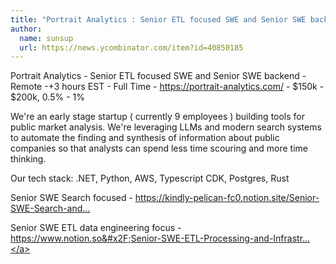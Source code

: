 ```yaml
---
title: "Portrait Analytics : Senior ETL focused SWE and Senior SWE backend"
author:
  name: sunsup
  url: https://news.ycombinator.com/item?id=40850185
---
```

Portrait Analytics - Senior ETL focused SWE and Senior SWE backend - Remote -+3 hours EST - Full Time - <a href="https:&#x2F;&#x2F;portrait-analytics.com&#x2F;" rel="nofollow">https:&#x2F;&#x2F;portrait-analytics.com&#x2F;</a> - $150k - $200k, 0.5% - 1%

We&#x27;re an early stage startup ( currently 9 employees ) building tools for public market analysis. We&#x27;re leveraging LLMs and modern search systems to automate the finding and synthesis of information about public companies so that analysts can spend less time scouring and more time thinking.

Our tech stack: .NET, Python, AWS, Typescript CDK, Postgres, Rust

Senior SWE Search focused - <a href="https:&#x2F;&#x2F;kindly-pelican-fc0.notion.site&#x2F;Senior-SWE-Search-and-Relevancy-Applications-support-e013e88024684380b7b0a8eeeb9bc685" rel="nofollow">https:&#x2F;&#x2F;kindly-pelican-fc0.notion.site&#x2F;Senior-SWE-Search-and...</a>

Senior SWE ETL data engineering focus - <a href="https:&#x2F;&#x2F;www.notion.so&#x2F;Senior-SWE-ETL-Processing-and-Infrastructure-7e483a2e9d8843828a483c6ec5e2e70b" rel="nofollow">https:&#x2F;&#x2F;www.notion.so&#x2F;Senior-SWE-ETL-Processing-and-Infrastr...</a>
